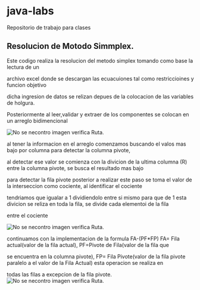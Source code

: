 # java-labs
Repositorio de trabajo para clases
## Resolucion de Motodo Simmplex. ##
Este codigo realiza la resolucion del metodo simplex tomando como base la lectura de un  

  archivo excel donde se descargan las ecuacuiones tal como restriccioines y funcion objetivo  

  dicha ingresion de datos se relizan depues de la colocacion de las variables de holgura.  

  Posteriormente al leer,validar y extraer de los componentes se colocan en un arreglo bidimencional

  
![No se necontro imagen verifica Ruta.](C:/Users/chris/OneDrive/Documents/GitHub/java-labs/resurces/imagenes/tab1.png "Tabla de inicio.")

  al tener la informacion en el arreglo comenzamos buscando el valos mas bajo por columna para detectar la columna pivote, 

  al detectar ese valor se comienza con la divicion de la ultima columna (R) entre la columna pivote, se busca el resultado mas bajo  


  para detectar la fila pivote posterior a realizar este paso se toma el valor de la interseccion como cociente, al identificar el cociente  


  tendriamos que igualar a 1 dividiendolo entre si mismo para que de 1 esta divicion se reliza en toda la fila, se divide cada elementoi de la fila  

  entre el cociente 

![No se necontro imagen verifica Ruta.](C:\Users\chris\OneDrive\Documents\GitHub\java-labs\resurces\imagenes\tab2.png "Tabla cociente = 1.")


  continuamos con la implementacion de la formula FA-(PF*FP) FA= Fila actual(valor de la fila actual), PF=Pivote de Fila(valor de la fila que  
  
  se encuentra en la columna pivote), FP= Fila Pivote(valor de la fila pivote paralelo a el valor de la Fila Actual) esta operacion se realiza en  
  
  todas las filas a excepcion de la fila pivote.  
  ![No se necontro imagen verifica Ruta.](C:\Users\chris\OneDrive\Documents\GitHub\java-labs\resurces\imagenes\tab3.png "Tabla Final.")
